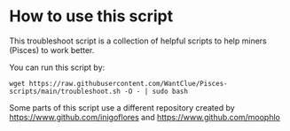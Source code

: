# How to use this script

This troubleshoot script is a collection of helpful scripts to help miners (Pisces) to work better.





You can run this script by:
```
wget https://raw.githubusercontent.com/WantClue/Pisces-scripts/main/troubleshoot.sh -O - | sudo bash
```


Some parts of this script use a different repository created by https://www.github.com/inigoflores and https://www.github.com/moophlo
